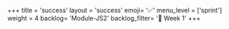+++
title = 'success'
layout = 'success'
emoji= '✅'
menu_level = ['sprint']
weight = 4
backlog= 'Module-JS2'
backlog_filter= '📅 Week 1'
+++
